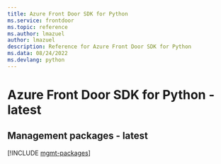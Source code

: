 ```yaml
---
title: Azure Front Door SDK for Python
ms.service: frontdoor
ms.topic: reference
ms.author: lmazuel
author: lmazuel
description: Reference for Azure Front Door SDK for Python
ms.data: 08/24/2022
ms.devlang: python
---
```

# Azure Front Door SDK for Python - latest

## Management packages - latest
[!INCLUDE [mgmt-packages](front-door-mgmt-index.md)]